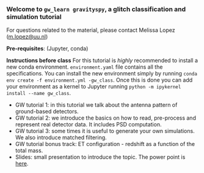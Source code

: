 ### Welcome to `gw_learn gravityspy`, a  glitch classification and simulation tutorial

For questions related to the material, please contact Melissa Lopez (m.lopez@uu.nl)

**Pre-requisites**: (Jupyter, conda)

**Instructions before class** For this tutorial is _highly_ recommended to install a new conda environment. `environment.yaml` file contains all the specifications. You can install the new environment simply by running `conda env create -f environment.yml -gw_class`. Once this is done you can add your environment as a kernel to Jupyter running `python -m ipykernel install --name gw_class`.

- GW tutorial 1: in this tutorial we talk about the antenna pattern of ground-based detectors.
- GW tutorial 2: we introduce the basics on how to read, pre-process and represent real detector data. It includes PSD computation.
- GW tutorial 3: some times it is useful to generate your own simulations. We also introduce matched filtering.
- GW tutorial bonus track: ET configuration - redshift as a function of the total mass.
- Slides: small presentation to introduce the topic. The power point is [here](https://surfdrive.surf.nl/files/index.php/s/BqEw3mh1N5w7jG8).
